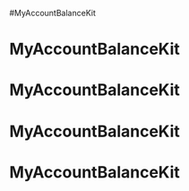 #MyAccountBalanceKit
# MyAccountBalanceKit
# MyAccountBalanceKit
# MyAccountBalanceKit
# MyAccountBalanceKit
